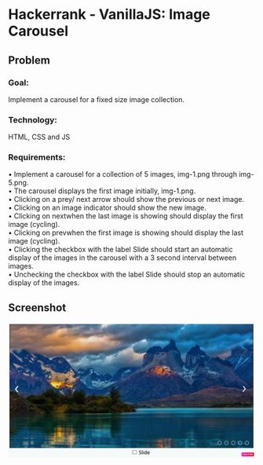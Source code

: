 # Hackerrank - VanillaJS: Image Carousel 

## Problem
### Goal:
Implement a carousel for a fixed size image collection. <br />
### Technology: 
HTML, CSS and JS 
### Requirements:
• Implement a carousel for a collection of 5 images, img-1.png through img-5.png. <br />
• The carousel displays the first image initially, img-1.png. <br />
• Clicking on a prey/ next arrow should show the previous or next image. <br />
• Clicking on an image indicator should show the new image. <br />
• Clicking on nextwhen the last image is showing should display the first image (cycling). <br />
• Clicking on prevwhen the first image is showing should display the last image (cycling). <br />
• Clicking the checkbox with the label Slide should start an automatic display of the images in the carousel with a 3 second interval between images. <br />
• Unchecking the checkbox with the label Slide should stop an automatic display of the images. <br />


## Screenshot
<div align="center">
  <img width="600" src="/screenshot.png" />
</div>
